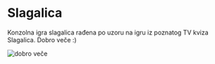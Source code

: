 # Slagalica

Konzolna igra slagalica rađena po uzoru na igru iz poznatog TV kviza Slagalica. Dobro veče :)

![dobro veče](https://user-images.githubusercontent.com/40437358/223188833-70d3a6ea-862a-4be4-a20a-2f142c8dbaf8.png)
